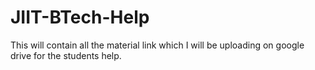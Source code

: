 # JIIT-BTech-Help
This will contain all the material link which I will be uploading on google drive for the students help.
